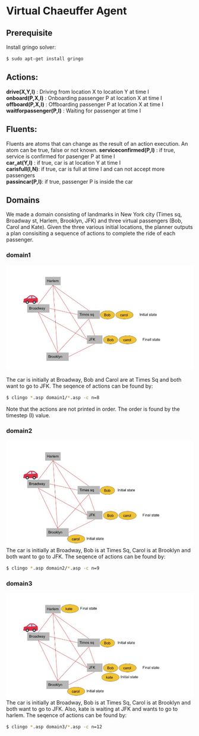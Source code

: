 # Virtual Chaeuffer Agent 
## Prerequisite
Install gringo solver:
```sh
$ sudo apt-get install gringo
```

## Actions:
**drive(X,Y,I)** : Driving from location X to location Y at time I <br />
**onboard(P,X,I)** : Onboarding passenger P at location X at time I <br />
**offboard(P,X,I)** : Offboarding passenger P at location X at time I  <br />
**waitforpassenger(P,I)** : Waiting for passenger at time I <br />

## Fluents:
Fluents are atoms that can change as the result of an action execution. An atom can be true, false or not known.
**serviceconfirmed(P,I)** : if true, service is confirmed for pasenger P at time I <br />
**car_at(Y,I)** : if true, car is at location Y at time I <br />
**carisfull(I,N)**: if true, car is full at time I and can not accept more passengers <br />
**passincar(P,I)**: if true, passenger P is inside the car <br />

## Domains
We made a domain consisting of landmarks in New York city (Times sq, Broadway st, Harlem, Brooklyn, JFK) and three virtual passengers (Bob, Carol and Kate). Given the three various initial locations, the planner outputs a plan consisiting a sequence of actions to complete the ride of each passenger.


### domain1
![](https://github.com/bu-air-lab/virtual-chauffeur-agent/blob/master/domain1.jpg)

The car is initially at Broadway, Bob and Carol are at Times Sq and both want to go to JFK. The seqence of actions can be found by:
```sh
$ clingo *.asp domain1/*.asp -c n=8
```
Note that the actions are not printed in order. The order is found by the timestep (I) value.
### domain2
![](https://github.com/bu-air-lab/virtual-chauffeur-agent/blob/master/domain2.jpg)
The car is initially at Broadway, Bob is at Times Sq, Carol is at Brooklyn and both want to go to JFK. The seqence of actions can be found by:
```sh
$ clingo *.asp domain2/*.asp -c n=9
```
### domain3
![](https://github.com/bu-air-lab/virtual-chauffeur-agent/blob/master/domain3.jpg)
The car is initially at Broadway, Bob is at Times Sq, Carol is at Brooklyn and both want to go to JFK. Also, kate is waiting at JFK and wants to go to harlem. The seqence of actions can be found by:
```sh
$ clingo *.asp domain3/*.asp -c n=12
```
